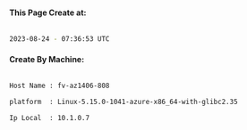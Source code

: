
   
#### This Page Create at:

```bash

2023-08-24 - 07:36:53 UTC

```

#### Create By Machine:

```bash

Host Name : fv-az1406-808

platform  : Linux-5.15.0-1041-azure-x86_64-with-glibc2.35

Ip Local  : 10.1.0.7

```

